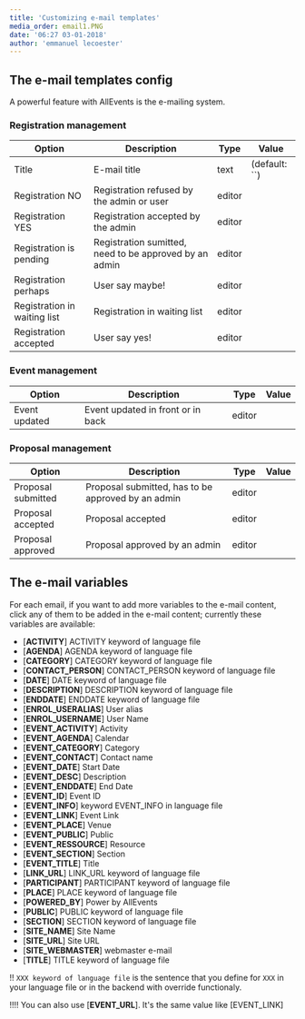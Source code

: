 ```yaml
---
title: 'Customizing e-mail templates'
media_order: email1.PNG
date: '06:27 03-01-2018'
author: 'emmanuel lecoester'
---
```


## The e-mail templates config

A powerful feature with AllEvents is the e-mailing system.

### Registration management 

| Option | Description | Type | Value |
| ------ | ----------- | -----|-------|
|  Title | E-mail title | text |  (default: ``)|
|  Registration NO | Registration refused by the admin or user | editor | |
|  Registration YES | Registration accepted by the admin | editor | |
|  Registration is pending | Registration sumitted, need to be approved by an admin | editor | |
|  Registration perhaps | User say maybe! | editor | |
|  Registration in waiting list | Registration in waiting list | editor | |
|  Registration accepted | User say yes! | editor | |

### Event management 

| Option | Description | Type | Value |
| ------ | ----------- | -----|-------|
|  Event updated | Event updated in front or in back | editor | |

### Proposal management 

| Option | Description | Type | Value |
| ------ | ----------- | -----|-------|
|  Proposal submitted | Proposal submitted, has to be approved by an admin | editor | |
|  Proposal accepted | Proposal accepted | editor | |
|  Proposal approved | Proposal approved by an admin | editor | |

## The e-mail variables 

For each email, if you want to add more variables to the e-mail content, click any of them to be added in the e-mail content; currently these variables are available:
* [**ACTIVITY**] ACTIVITY keyword of language file
* [**AGENDA**] AGENDA keyword of language file
* [**CATEGORY**] CATEGORY keyword of language file
* [**CONTACT_PERSON**] CONTACT_PERSON keyword of language file
* [**DATE**] DATE keyword of language file
* [**DESCRIPTION**] DESCRIPTION keyword of language file
* [**ENDDATE**] ENDDATE keyword of language file
* [**ENROL_USERALIAS**] User alias
* [**ENROL_USERNAME**] User Name
* [**EVENT_ACTIVITY**] Activity
* [**EVENT_AGENDA**] Calendar
* [**EVENT_CATEGORY**] Category
* [**EVENT_CONTACT**] Contact name
* [**EVENT_DATE**] Start Date
* [**EVENT_DESC**] Description 
* [**EVENT_ENDDATE**] End Date
* [**EVENT_ID**] Event ID 
* [**EVENT_INFO**] keyword EVENT_INFO in language file
* [**EVENT_LINK**] Event Link
* [**EVENT_PLACE**] Venue 
* [**EVENT_PUBLIC**] Public
* [**EVENT_RESSOURCE**] Resource
* [**EVENT_SECTION**] Section
* [**EVENT_TITLE**] Title
* [**LINK_URL**] LINK_URL keyword of language file
* [**PARTICIPANT**] PARTICIPANT keyword of language file
* [**PLACE**] PLACE keyword of language file
* [**POWERED_BY**] Power by AllEvents
* [**PUBLIC**] PUBLIC keyword of language file
* [**SECTION**] SECTION keyword of language file
* [**SITE_NAME**] Site Name
* [**SITE_URL**] Site URL
* [**SITE_WEBMASTER**] webmaster e-mail
* [**TITLE**] TITLE keyword of language file

!! `XXX keyword of language file` is the sentence that you define for `XXX` in your language file or in the backend with override functionaly.

!!!! You can also use [**EVENT_URL**]. It's the same value like [EVENT_LINK]
